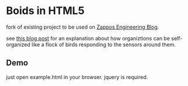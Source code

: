 # Boids in HTML5

fork of existing project to be used on [Zappos Engineering Blog][engblog].

see [this blog post][boidspost] for an explanation about how organiztions can be self-organized like a flock of birds responding to the sensors around them.

## Demo

just open example.html in your browser. jquery is required.

[engblog]: http://engineering.zappos.com
[boidspost]: https://medium.com/zappos-engineering/boids-60a4b4efe047
